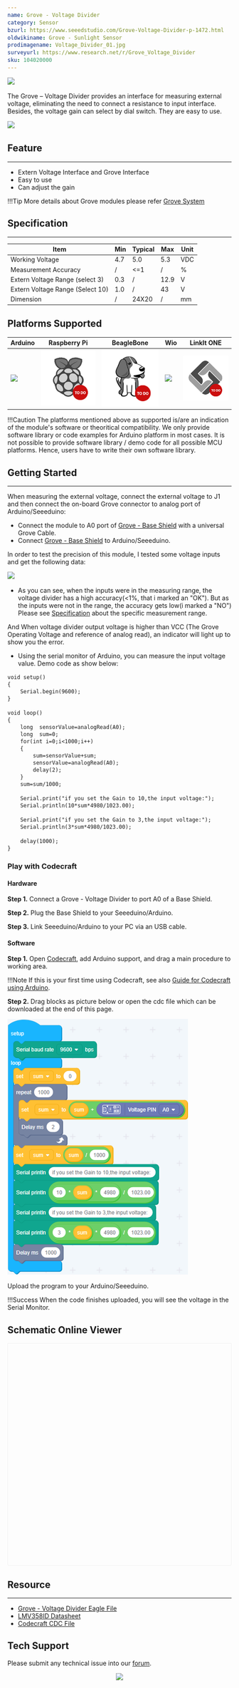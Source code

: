 ```yaml
---
name: Grove - Voltage Divider
category: Sensor
bzurl: https://www.seeedstudio.com/Grove-Voltage-Divider-p-1472.html
oldwikiname: Grove - Sunlight Sensor
prodimagename: Voltage_Divider_01.jpg
surveyurl: https://www.research.net/r/Grove_Voltage_Divider
sku: 104020000
---
```

![](https://files.seeedstudio.com/wiki/Grove-Voltage_Divider/img/Voltage_Divider_01.jpg)

The Grove – Voltage Divider provides an interface for measuring external voltage, eliminating the need to connect a resistance to input interface. Besides, the voltage gain can select by dial switch. They are easy to use.

[![](https://files.seeedstudio.com/wiki/Seeed-WiKi/docs/images/300px-Get_One_Now_Banner-ragular.png)](https://www.seeedstudio.com/Grove-Voltage-Divider-p-1472.html)


## Feature
---
- Extern Voltage Interface and Grove Interface
- Easy to use
- Can adjust the gain

!!!Tip
    More details about Grove modules please refer [Grove System](http://wiki.seeedstudio.com/Grove_System/)
    
## Specification
---

|Item|	Min	|Typical	|Max	|Unit|
|---|---|---|---|---|
|Working Voltage|	4.7	|5.0|	5.3	|VDC|
|Measurement Accuracy	|/|<=1|/|	 %|
|Extern Voltage Range	(select 3)|	0.3	|/|	12.9|	V|
|Extern Voltage Range (Select 10)|1.0	|/	|43|V|
|Dimension	|/|24X20|/|	mm|

## Platforms Supported

| Arduino                                                                                             | Raspberry Pi                                                                                             | BeagleBone                                                                                      | Wio                                                                                               | LinkIt ONE                                                                                         |
|-----------------------------------------------------------------------------------------------------|----------------------------------------------------------------------------------------------------------|-------------------------------------------------------------------------------------------------|---------------------------------------------------------------------------------------------------|----------------------------------------------------------------------------------------------------|
| ![](https://raw.githubusercontent.com/SeeedDocument/wiki_english/master/docs/images/arduino_logo.jpg) | ![](https://raw.githubusercontent.com/SeeedDocument/wiki_english/master/docs/images/raspberry_pi_logo_n.jpg) | ![](https://raw.githubusercontent.com/SeeedDocument/wiki_english/master/docs/images/bbg_logo_n.jpg) | ![](https://raw.githubusercontent.com/SeeedDocument/wiki_english/master/docs/images/wio_logo.jpg) | ![](https://raw.githubusercontent.com/SeeedDocument/wiki_english/master/docs/images/linkit_logo_n.jpg) |

!!!Caution
    The platforms mentioned above as supported is/are an indication of the module's software or theoritical compatibility. We only provide software library or code examples for Arduino platform in most cases. It is not possible to provide software library / demo code for all possible MCU platforms. Hence, users have to write their own software library.

## Getting Started
---
When measuring the external voltage, connect the external voltage to J1 and then connect the on-board Grove connector to analog port of Arduino/Seeeduino:
- Connect the module to A0 port of [Grove - Base Shield](http://wiki.seeedstudio.com/Base_Shield_V2) with a universal Grove Cable.
- Connect [Grove - Base Shield](http://wiki.seeedstudio.com/Base_Shield_V2) to Arduino/Seeeduino.

In order to test the precision of this module, I tested some voltage inputs and get the following data:

![](https://files.seeedstudio.com/wiki/Grove-Voltage_Divider/img/Voltage_Divider_Test_Score.jpg)

- As you can see, when the inputs were in the measuring range, the voltage divider has a high accuracy(<1%, that i marked an "OK"). But as the inputs were not in the range, the accuracy gets low(i marked a "NO") Please see [Specification](http://wiki.seeedstudio.com/Grove-Voltage_Divider/#specification) about the specific measurement range.

And When voltage divider output voltage is higher than VCC (The Grove Operating Voltage and reference of analog read), an indicator will light up to show you the error.

- Using the serial monitor of Arduino, you can measure the input voltage value. Demo code as show below:

```
void setup()
{
    Serial.begin(9600);
}

void loop()
{
    long  sensorValue=analogRead(A0);
    long  sum=0;
    for(int i=0;i<1000;i++)
    {
        sum=sensorValue+sum;
        sensorValue=analogRead(A0);
        delay(2);
    }
    sum=sum/1000;

    Serial.print("if you set the Gain to 10,the input voltage:");
    Serial.println(10*sum*4980/1023.00);

    Serial.print("if you set the Gain to 3,the input voltage:");
    Serial.println(3*sum*4980/1023.00);

    delay(1000);
}
```

### Play with Codecraft

#### Hardware

**Step 1.** Connect a Grove - Voltage Divider to port A0 of a Base Shield.

**Step 2.** Plug the Base Shield to your Seeeduino/Arduino.

**Step 3.** Link Seeeduino/Arduino to your PC via an USB cable.

#### Software

**Step 1.** Open [Codecraft](https://ide.chmakered.com/), add Arduino support, and drag a main procedure to working area.

!!!Note
    If this is your first time using Codecraft, see also [Guide for Codecraft using Arduino](http://wiki.seeedstudio.com/Guide_for_Codecraft_using_Arduino/).

**Step 2.** Drag blocks as picture below or open the cdc file which can be downloaded at the end of this page.

![cc](https://raw.githubusercontent.com/SeeedDocument/Grove-Voltage_Divider/master/img/cc_Voltage_Divider.png)

Upload the program to your Arduino/Seeeduino.

!!!Success
    When the code finishes uploaded, you will see the voltage in the Serial Monitor.


## Schematic Online Viewer

<div class="altium-ecad-viewer" data-project-src="https://github.com/SeeedDocument/Grove-Voltage_Divider/raw/master/res/Grove-Voltage_Divider_Eagle_File.zip" style="border-radius: 0px 0px 4px 4px; height: 500px; border-style: solid; border-width: 1px; border-color: rgb(241, 241, 241); overflow: hidden; max-width: 1280px; max-height: 700px; box-sizing: border-box;" />
</div>


## Resource
---
- [Grove - Voltage Divider Eagle File](https://files.seeedstudio.com/wiki/Grove-Voltage_Divider/res/Grove-Voltage_Divider_Eagle_File.zip)
- [LMV358ID Datasheet](https://files.seeedstudio.com/wiki/Grove-Voltage_Divider/res/LMV358ID_Datasheet.pdf)
- [Codecraft CDC File](https://raw.githubusercontent.com/SeeedDocument/Grove-Voltage_Divider/master/res/Grove_Voltage_Divider_CDC_File.zip)

## Tech Support
Please submit any technical issue into our [forum](http://forum.seeedstudio.com/). 
<br /><p style="text-align:center"><a href="https://www.seeedstudio.com/act-4.html?utm_source=wiki&utm_medium=wikibanner&utm_campaign=newproducts" target="_blank"><img src="https://files.seeedstudio.com/wiki/Wiki_Banner/new_product.jpg" /></a></p>